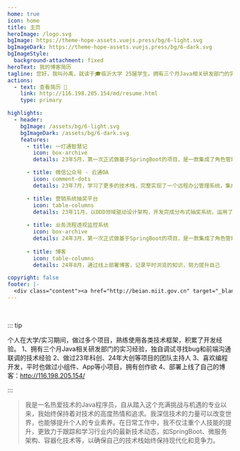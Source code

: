 ```yaml
---
home: true
icon: home
title: 主页
heroImage: /logo.svg
bgImage: https://theme-hope-assets.vuejs.press/bg/6-light.svg
bgImageDark: https://theme-hope-assets.vuejs.press/bg/6-dark.svg
bgImageStyle:
  background-attachment: fixed
heroText: 我的博客简历
tagline: 您好，我叫孙禹，就读于🎓临沂大学 25届学生。拥有三个月Java相关研发部门的实习经验，可熟练运用主流技术栈，做过多个项目等
actions:
  - text: 查看简历 👣
    link: http://116.198.205.154/md/resume.html
    type: primary

highlights:
  - header: 
    bgImage: /assets/bg/6-light.svg
    bgImageDark: /assets/bg/6-dark.svg
    features:
      - title: 一灯通智慧记
        icon: box-archive
        details: 23年5月，第一次正式做基于SpringBoot的项目，是一款集成了角色管理、商品进销存统一管控的仓库管理软件

      - title: 微信公众号 - 云通OA 
        icon: comment-dots
        details: 23年7月，学习了更多的技术栈，完整实现了一个远程办公管理系统，集成官方的测试版微信公众号。

      - title: 营销系统抽奖平台
        icon: table-columns
        details: 23年11月，以DDD领域驱动设计架构，开发完成分布式抽奖系统，运用了全面的分布式技术栈
        
      - title: 业务流程透视监控系统 
        icon: box-archive
        details: 24年3月，第一次正式做基于SpringBoot的项目，是一款集成了角色管理、商品进销存统一管控的仓库管理软件
        
      - title: 博客
        icon: table-columns
        details: 24年8月，通过线上部署博客，记录平时浏览的知识，努力提升自己

copyright: false
footer: |-
  <div class="content"><a href="http://beian.miit.gov.cn" target="_blank"></a> MIT 协议, 版权所有 © 2023 孙禹，All rights reserved.</div>
---
```


<br/>

::: tip

个人在大学/实习期间，做过多个项目，熟练使用各类技术框架，积累了开发经验。
1、拥有三个月Java相关研发部门的实习经验，独自调试寻找bug和前端沟通联调的技术经验
2、做过23年科创、24年大创等项目的团队主持人
3、喜欢编程开发，平时也做过小组件、App等小项目，拥有创作欲
4、部署上线了自己的博客：http://116.198.205.154/

:::

>我是一名热爱技术的Java程序员，自从踏入这个充满挑战与机遇的专业以来，我始终保持着对技术的高度热情和追求。我深信技术的力量可以改变世界，也能够提升个人的专业素养。在日常工作中，我不仅注重个人技能的提升，更致力于跟踪和学习行业内的最新技术动态，如SpringBoot、微服务架构、容器化技术等，以确保自己的技术栈始终保持现代化和竞争力。
